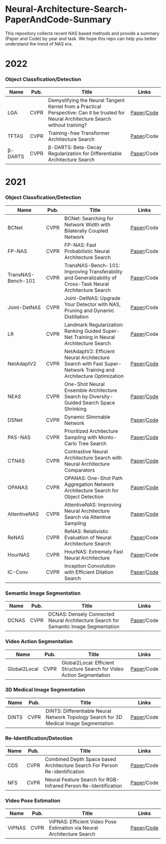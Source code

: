 # Neural-Architecture-Search-PaperAndCode-Sunmary

This repository collects recent NAS based methods and provide a summary (Paper and Code) by year and task. We hope this repo can help you better understand the trend of NAS era.

# 2022

### **Object Classfication/Detection**
| Name | Pub. | Title | Links |
| --- | --- | --- | --- |
| LGA | CVPR | Demystifying the Neural Tangent Kernel from a Practical Perspective: Can it be trusted for Neural Architecture Search without training? | [Paper](https://arxiv.org/pdf/2203.14577.pdf)/[Code](https://github.com/nutellamok/DemystifyingNTK)  |
| TFTAS | CVPR | Training-free Transformer Architecture Search | [Paper](https://arxiv.org/pdf/2203.12217.pdf)/Code|
| β-DARTS | CVPR | β-DARTS: Beta-Decay Regularization for Differentiable Architecture Search | [Paper](https://arxiv.org/pdf/2203.01665.pdf)/Code|


# 2021

### **Object Classfication/Detection**
| Name | Pub. | Title | Links |
| --- | --- | --- | --- |
| BCNet | CVPR | BCNet: Searching for Network Width with Bilaterally Coupled Network | [Paper](https://arxiv.org/pdf/2105.10533.pdf)/Code  |
| FP-NAS | CVPR | FP-NAS: Fast Probabilistic Neural Architecture Search| [Paper](https://arxiv.org/pdf/2011.10949.pdf)/Code  |
| TransNAS-Bench-101 | CVPR | TransNAS-Bench-101: Improving Transferability and Generalizability of Cross-Task Neural Architecture Search| [Paper](https://arxiv.org/pdf/2105.11871.pdf)/Code  |
| Joint-DetNAS | CVPR | Joint-DetNAS: Upgrade Your Detector with NAS, Pruning and Dynamic Distillation| [Paper](https://arxiv.org/pdf/2105.11871.pdf)/Code  |
| LR | CVPR | Landmark Regularization: Ranking Guided Super-Net Training in Neural Architecture Search| [Paper](https://arxiv.org/pdf/2104.05309.pdf)/Code  |
| NetAdaptV2 | CVPR | NetAdaptV2: Efficient Neural Architecture Search with Fast Super-Network Training and Architecture Optimization| [Paper](https://arxiv.org/pdf/2104.00031.pdf)/[Code](http://web.mit.edu/netadapt/)  |
| NEAS | CVPR | One-Shot Neural Ensemble Architecture Search by Diversity-Guided Search Space Shrinking| [Paper](https://arxiv.org/pdf/2104.00597.pdf)/[Code](https://github.com/researchmm/NEAS)  |
| DSNet | CVPR | Dynamic Slimmable Network| [Paper](https://arxiv.org/pdf/2103.13258.pdf)/[Code](https://github.com/changlin31/DS-Net)  |
| PAS-NAS | CVPR | Prioritized Architecture Sampling with Monto-Carlo Tree Search| [Paper](https://arxiv.org/pdf/2103.07289.pdf)/[Code](https://github.com/eric8607242/SGNAS)  |
| CTNAS | CVPR | Contrastive Neural Architecture Search with Neural Architecture Comparators| [Paper](https://arxiv.org/pdf/2103.05471.pdf)/[Code](https://github.com/chenyaofo/CTNAS)  |
| OPANAS | CVPR | OPANAS: One-Shot Path Aggregation Network Architecture Search for Object Detection| [Paper](https://arxiv.org/pdf/2103.04507.pdf)/[Code](https://github.com/VDIGPKU/OPANAS)  |
| AttentiveNAS | CVPR | AttentiveNAS: Improving Neural Architecture Search via Attentive Sampling| [Paper](https://arxiv.org/pdf/2011.09011.pdf)/[Code](https://github.com/facebookresearch/AttentiveNAS)  |
| ReNAS | CVPR | ReNAS: Relativistic Evaluation of Neural Architecture Search| [Paper](https://arxiv.org/pdf/1910.01523.pdf)/Code  |
| HourNAS | CVPR | HourNAS: Extremely Fast Neural Architecture| [Paper](https://arxiv.org/pdf/1910.01523.pdf)/Code  |
| IC-Conv | CVPR |  Inception Convolution with Efficient Dilation Search| [Paper](https://arxiv.org/pdf/2012.13587.pdf)/[Code](https://github.com/yifan123/IC-Conv)  |

### **Semantic Image Segmentation**
| Name | Pub. | Title | Links |
| --- | --- | --- | --- |
| DCNAS | CVPR | DCNAS: Densely Connected Neural Architecture Search for Semantic Image Segmentation | [Paper](https://openaccess.thecvf.com/content/CVPR2021/papers/Zhang_DCNAS_Densely_Connected_Neural_Architecture_Search_for_Semantic_Image_Segmentation_CVPR_2021_paper.pdf)/Code  |

### **Video Action Segmentation**
| Name | Pub. | Title | Links |
| --- | --- | --- | --- |
| Global2Local | CVPR | Global2Local: Efficient Structure Search for Video Action Segmentation | [Paper](https://arxiv.org/pdf/2101.00910.pdf)/Code  |

### **3D Medical Image Segmentation**
| Name | Pub. | Title | Links |
| --- | --- | --- | --- |
| DiNTS | CVPR | DiNTS: Differentiable Neural Network Topology Search for 3D Medical Image Segmentation | [Paper](https://arxiv.org/pdf/2103.15954.pdf)/Code  |

### **Re-Identification/Detection**
| Name | Pub. | Title | Links |
| --- | --- | --- | --- |
| CDS | CVPR | Combined Depth Space based Architecture Search For Person Re-identification | [Paper](https://arxiv.org/pdf/2104.04163.pdf)/Code  |
| NFS | CVPR | Neural Feature Search for RGB-Infrared Person Re-Identification | [Paper](https://arxiv.org/pdf/2104.02366.pdf)/Code  |


### **Video Pose Estimation**
| Name | Pub. | Title | Links |
| --- | --- | --- | --- |
| ViPNAS | CVPR | ViPNAS: Efficient Video Pose Estimation via Neural Architecture Search | [Paper](https://arxiv.org/pdf/2105.10154.pdf)/[Code](https://www.notion.so/dd9cc2c1457e4e9fab10ae104685eb81)  |


